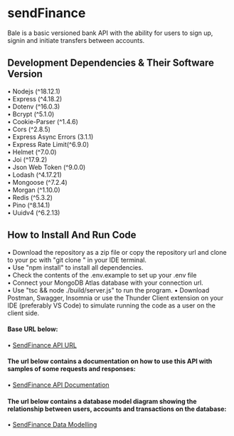 # sendFinance
Bale is a basic versioned bank API with the ability for users to sign up, signin and initiate transfers between accounts. 

## Development Dependencies & Their Software Version
• Nodejs (^18.12.1) <br>
• Express (^4.18.2) <br> 
• Dotenv (^16.0.3) <br>
• Bcrypt (^5.1.0) <br>
• Cookie-Parser (^1.4.6) <br>
• Cors (^2.8.5) <br>
• Express Async Errors (3.1.1) <br>
• Express Rate Limit(^6.9.0) <br>
• Helmet (^7.0.0) <br>
• Joi (^17.9.2) <br>
• Json Web Token (^9.0.0) <br>
• Lodash (^4.17.21) <br>
• Mongoose (^7.2.4) <br>
• Morgan (^1.10.0) <br>
• Redis (^5.3.2) <br>
• Pino (^8.14.1) <br>
• Uuidv4 (^6.2.13) <br>


## How to Install And Run Code
• Download the repository as a zip file or copy the repository url and clone to your pc with "git clone <repositoryUrL>" in your IDE terminal. <br>
• Use "npm install" to install all dependencies. <br>
• Check the contents of the .env.example to set up your .env file <br>
• Connect your MongoDB Atlas database with your connection url. <br>
• Use "tsc && node ./build/server.js" to run the program.
• Download Postman, Swagger, Insomnia or use the Thunder Client extension on your IDE (preferably VS Code) to simulate running the code as a user on the client side. <br>


#### Base URL below:
 • [SendFinance API URL](https://sendfinance.onrender.com/api/v1)

#### The url below contains a documentation on how to use this API with samples of some requests and responses:
 • [SendFinance API Documentation](https://sendfinance.onrender.com/api/v1/docs)

#### The url below contains a database model diagram showing the relationship between users, accounts and transactions on the database:
 • [SendFinance Data Modelling](https://github.com/somtuzy/sendfinance/tree/main/src/models/database.model.png)

 